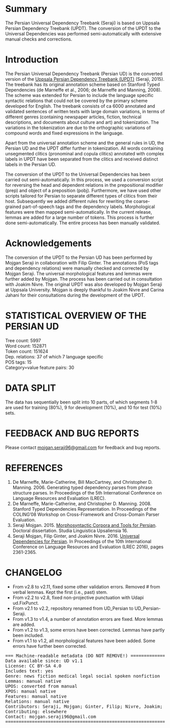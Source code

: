 # Summary

The Persian Universal Dependency Treebank (Seraji) is based on Uppsala Persian Dependency Treebank (UPDT).
The conversion of the UPDT to the Universal Dependencies was performed semi-automatically with extensive manual checks and corrections.

# Introduction

The Persian Universal Dependency Treebank (Persian UD) is the converted version of the
[Uppsala Persian Dependency Treebank (UPDT)](https://sites.google.com/site/mojganserajicom/home/updt) (Seraji, 2015).
The treebank has its original annotation scheme based on Stanford Typed Dependencies (de Marneffe et al., 2006;
de Marneffe and Manning, 2008). The scheme was extended for Persian to include the language specific syntactic relations
that could not be covered by the primary scheme developed for English. The treebank consists of ca 6000 annotated and
validated sentences of written texts with large domain variations, in terms of different genres (containing newspaper
articles, fiction, technical descriptions, and documents about culture and art) and tokenization. The variations in
the tokenization are due to the orthographic variations of compound words and fixed expressions in the language.

Apart from the universal annotation scheme and the general rules in UD, the Persian UD and the UPDT differ further in
tokenization. All words containing unsegmented clitics (pronominal and copula clitics) annotated with complex labels
in UPDT have been separated from the clitics and received distinct labels in the Persian UD.

The conversion of the UPDT to the Universal Dependencies has been carried out semi-automatically. In this process, we used a conversion script for reversing the head and dependent relations in the prepositional modifier (prep) and object of a preposition (pobj). Furthermore, we have used other scripts tailored for Persian to separate different types of clitics from their host. Subsequently we added different rules for rewriting the coarse-grained part-of-speech tags and the dependency labels. Morphological features were then mapped semi-automatically. In the current release, lemmas are added for a large number of tokens. This process is further done semi-automatically. The entire process has been manually validated.

# Acknowledgements

The conversion of the UPDT to the Persian UD has been performed by Mojgan Seraji in collaboration with Filip Ginter. The annotations (PoS tags and dependency relations) were manually checked and corrected by Mojgan Seraji. The universal morphological features and lemmas were further added by Mojgan. The process has been carried out in consultation with Joakim Nivre. The original UPDT was also developed by Mojgan Seraji at Uppsala University. Mojgan is deeply thankful to Joakim Nivre and Carina Jahani for their consultations during the development of the UPDT.

# STATISTICAL OVERVIEW OF THE PERSIAN UD

Tree count:  5997 <br />
Word count:  152871 <br />
Token count: 151624 <br />
Dep. relations: 37 of which 7 language specific <br />
POS tags: 15 <br />
Category=value feature pairs: 30 <br />


# DATA SPLIT

The data has sequentially been split into 10 parts, of which segments 1-8 are used for training (80%),
9 for development (10%), and 10 for test (10%) sets.

# FEEDBACK AND BUG REPORTS

Please contact mojgan.seraji96@gmail.com for feedback and bug reports.


# REFERENCES

1. De Marneffe, Marie-Catherine, Bill MacCartney, and Christopher D. Manning. 2006. Generating typed dependency parses from phrase structure parses. In Proceedings of the 5th International Conference on Language Resources and Evaluation (LREC).
2. De Marneffe, Marie-Catherine, and Christopher D. Manning. 2008. Stanford Typed Dependencies Representation. In Proceedings of the COLING’08 Workshop on Cross-Framework and Cross-Domain Parser Evaluation.
3. Seraji Mojgan. 2015.  <a href="http://uu.diva-portal.org/smash/get/diva2:800998/FULLTEXT02.pdf"> Morphosyntactic Corpora and Tools for Persian</a>. Doctoral dissertation. Studia Linguistica Upsaliensia 16.
4. Seraji Mojgan, Filip Ginter, and Joakim Nivre. 2016.  <a href="http://www.lrec-conf.org/proceedings/lrec2016/pdf/697_Paper.pdf"> Universal Dependencies for Persian</a>. In Proceedings of the 10th International Conference on Language Resources and Evaluation (LREC 2016), pages 2361-2365.


# CHANGELOG

* From v2.8 to v2.11, fixed some other validation errors. Removed # from verbal lemmas. Kept the first (i.e., past) stem.
* From v2.2 to v2.8, fixed non-projective punctuation with Udapi ud.FixPunct.
* From v2.1 to v2.2, repository renamed from UD_Persian to UD_Persian-Seraji.
* From v1.3 to v1.4, a number of annotation errors are fixed. More lemmas are added.
* From v1.2 to v1.3, some errors have been corrected. Lemmas have partly been included.
* From v1.1 to v1.2, all morphological features have been added. Some errors have further been corrected.



<pre>
=== Machine-readable metadata (DO NOT REMOVE!) ================================
Data available since: UD v1.1
License: CC BY-SA 4.0
Includes text: yes
Genre: news fiction medical legal social spoken nonfiction
Lemmas: manual native
UPOS: converted from manual
XPOS: manual native
Features: manual native
Relations: manual native
Contributors: Seraji, Mojgan; Ginter, Filip; Nivre, Joakim; Popel, Martin; Zeman, Dan
Contributing: elsewhere
Contact: mojgan.seraji96@gmail.com
===============================================================================
</pre>
